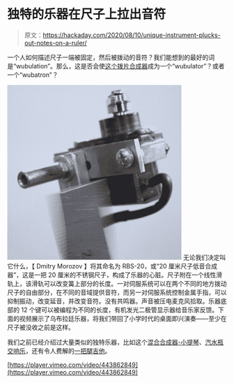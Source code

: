 # 独特的乐器在尺子上拉出音符

> 原文：<https://hackaday.com/2020/08/10/unique-instrument-plucks-out-notes-on-a-ruler/>

一个人如何描述尺子一端被固定，然后被拨动的音符？我们能想到的最好的词是“wubulation”。那么，这是否会使[这个拨片合成器](https://vtol.cc/filter/works/RBS-20-cm)成为一个“wubulator”？或者一个“wubatron”？

[![](img/e78817418fc6a7c39a3d5852e7dbb4ba.png)](https://hackaday.com/wp-content/uploads/2020/08/Screenshot-from-2020-08-06-16-19-55.png) 无论我们决定叫它什么，【 Dmitry Morozov 】将其命名为 RBS-20，或“20 厘米尺子低音合成器”，这是一把 20 厘米的不锈钢尺子，构成了乐器的心脏。尺子附在一个线性滑轨上，该滑轨可以改变簧上部分的长度。一对伺服系统可以在两个不同的地方拨动尺子的自由部分，在不同的音域提供音符，而另一对伺服系统控制金属手指，可以抑制振动，改变延音，并改变音符。没有共鸣器。声音被压电麦克风拾取。乐器底部的 12 个键可以被编程为不同的长度，有机发光二极管显示器给音乐家反馈。下面的视频展示了乌布拉廷乐器，将我们带回了小学时代的桌面即兴演奏——至少在尺子被没收之前是这样。

我们之前已经介绍过大量类似的独特乐器，比如这个[混合合成器-小提琴](https://hackaday.com/2017/02/13/its-a-synthesizer-its-a-violin-its-a-modulin/)、[汽水瓶交响乐](https://hackaday.com/2020/04/23/pouring-creativity-into-musical-upcycling-of-plastic-bottles/)，还有令人费解的[一把腿吉他](https://hackaday.com/2020/05/23/rocking-out-on-a-limb-with-le-strum/)。

[https://player.vimeo.com/video/443862849](https://player.vimeo.com/video/443862849)